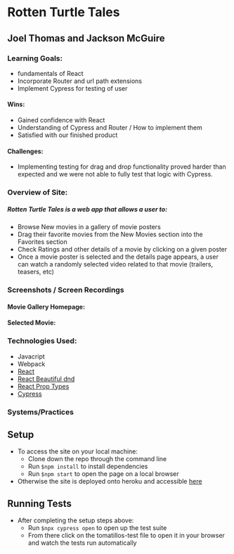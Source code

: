 # Rotten Turtle Tales

## Joel Thomas and Jackson McGuire

### Learning Goals:
 * fundamentals of React
 * Incorporate Router and url path extensions
 * Implement Cypress for testing of user
#### Wins:
 * Gained confidence with React
 * Understanding of Cypress and Router / How to implement them
 * Satisfied with our finished product
#### Challenges:
* Implementing testing for drag and drop functionality proved harder than expected and we were not able to fully test that logic with Cypress.

### Overview of Site:
##### Rotten Turtle Tales is a web app that allows a user to:
  * Browse New movies in a gallery of movie posters
  * Drag their favorite movies from the New Movies section into the Favorites section
  * Check Ratings and other details of a movie by clicking on a given poster
  * Once a movie poster is selected and the details page appears, a user can watch a randomly selected video related to that movie (trailers, teasers, etc)
  

### Screenshots / Screen Recordings
#### Movie Gallery Homepage:

#### Selected Movie:

### Technologies Used:
* Javacript
* Webpack
* [React](https://reactjs.org/)
* [React Beautiful dnd](https://github.com/atlassian/react-beautiful-dnd)
* [React Prop Types](https://www.npmjs.com/package/prop-types)
* [Cypress](https://www.cypress.io/)

### Systems/Practices

## Setup
* To access the site on your local machine:
  * Clone down the repo through the command line
  * Run ```$npm install``` to install dependencies
  * Run ```$npm start``` to open the page on a local browser
* Otherwise the site is deployed onto heroku and accessible [here](https://rottenturtletales.herokuapp.com/) 

## Running Tests
* After completing the setup steps above:
  * Run ```$npx cypress open``` to open up the test suite
  * From there click on the tomatillos-test file to open it in your browser and watch the tests run automatically